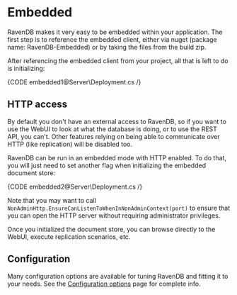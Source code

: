 ﻿# Embedded

RavenDB makes it very easy to be embedded within your application. The first step is to reference the embedded client, either via nuget (package name: RavenDB-Embedded) or by taking the files from the build zip.

After referencing the embedded client from your project, all that is left to do is initializing:

{CODE embedded1@Server\Deployment.cs /}

## HTTP access

By default you don't have an external access to RavenDB, so if you want to use the WebUI to look at what the database is doing, or to use the REST API, you can't. Other features relying on being able to communicate over HTTP (like replication) will be disabled too.

RavenDB can be run in an embedded mode with HTTP enabled. To do that, you will just need to set another flag when initializing the embedded document store:

{CODE embedded2@Server\Deployment.cs /}

Note that you may want to call `NonAdminHttp.EnsureCanListenToWhenInNonAdminContext(port)` to ensure that you can open the HTTP server without requiring administrator privileges.

Once you initialized the document store, you can browse directly to the WebUI, execute replication scenarios, etc.

## Configuration

Many configuration options are available for tuning RavenDB and fitting it to your needs. See the [Configuration options](configuration.markdown) page for complete info.